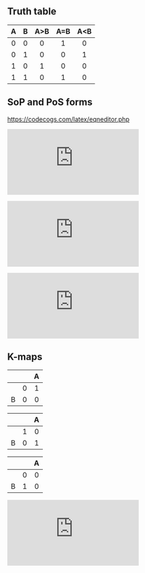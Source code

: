 ## Truth table

| **A** | **B** | **A>B** | **A=B** | **A<B** |
| :-: | :-: | :-: | :-: | :-: |
| 0 | 0 | 0 | 1 | 0 |
| 0 | 1 | 0 | 0 | 1 |
| 1 | 0 | 1 | 0 | 0 |
| 1 | 1 | 0 | 1 | 0 |

## SoP and PoS forms
https://codecogs.com/latex/eqneditor.php

![](https://latex.codecogs.com/gif.latex?y_%7BA%3EB%7D%5E%7BSoP%7D%3DA.%5Cbar%7BB%7D)

![](https://latex.codecogs.com/gif.latex?y_%7BA%3DB%7D%5E%7BSoP%7D%3D%5Cbar%7BA%7D.%5Cbar%7BB%7D&plus;A.B)

![](https://latex.codecogs.com/gif.latex?y_%7BA%3CB%7D%5E%7BPoS%7D%3D%28A&plus;B%29.%28%5Cbar%7BA%7D&plus;B%29.%28%5Cbar%7BA%7D&plus;%5Cbar%7BB%7D%29)

## K-maps
|  |  |  A  |
| :-: | :-: | :-: |
|   | 0 | 1 |
| B | 0 | 0 |

|  |  |  A  |
| :-: | :-: | :-: |
|   | 1 | 0 |
| B | 0 | 1 |

|  |  |  A  |
| :-: | :-: | :-: |
|   | 0 | 0 |
| B | 1 | 0 |

![](https://latex.codecogs.com/gif.latex?y_%7BA%3CB%7D%5E%7BPoS,min%7D%3DB.%5Cbar%7BA%7D)
